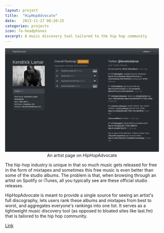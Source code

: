 ```yaml
---
layout: project
title:  "HipHopAdvocate"
date:   2013-11-27 08:20:25
categories: projects
icon: fa-headphones
excerpt: A music discovery tool tailored to the hip hop community
---
```

<p align="center"> 
  <img alt="eSports" src="/images/rapadvocate.png" class="project-img"/> 
  <span class="caption">An artist page on HipHopAdvocate</span>
</p>

The hip-hop industry is unique in that so much music gets released for free in the form of mixtapes and sometimes this free music is even better than some of the studio albums. The problem is that, when browsing through an artist on Spotify or iTunes, all you typically see are these official studio releases.

HipHopAdvocate is meant to provide a single source for seeing an artist's full discography, lets users rank these albums and mixtapes from best to worst, and aggregates everyone's rankings into one list. It serves as a lightweight music discovery tool (as opposed to bloated sites like last.fm) that is tailored to the hip hop community.

<a href="http://pacific-everglades-3520.herokuapp.com/" target="_blank">Link</a>
